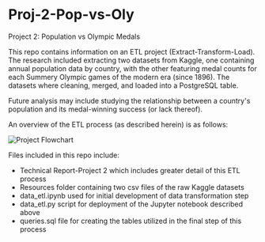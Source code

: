 # Proj-2-Pop-vs-Oly
Project 2: Population vs Olympic Medals

This repo contains information on an ETL project (Extract-Transform-Load). The research included extracting two datasets from Kaggle, one containing annual population data by country, with the other featuring medal counts for each Summery Olympic games of the modern era (since 1896). The datasets where cleaning, merged, and loaded into a PostgreSQL table. 

Future analysis may include studying the relationship between a country's population and its medal-winning success (or lack thereof).  

An overview of the ETL process (as described herein) is as follows:

![Project Flowchart](https://github.com/VTNoble/Proj-2-Pop-vs-Oly/blob/main/Resources/Flowchart.jpg?raw=true)


Files included in this repo include:
* Technical Report-Project 2 which includes greater detail of this ETL process
* Resources folder containing two csv files of the raw Kaggle datasets
* data_etl.ipynb used for initial development of data transformation step
* data_etl.py script for deployment of the Jupyter notebook described above
* queries.sql file for creating the tables utilized in the final step of this process


